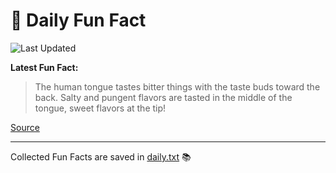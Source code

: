 # 🌟 Daily Fun Fact

![Last Updated](https://img.shields.io/badge/Last_Updated-2025_06_07-blue?style=flat-square)

**Latest Fun Fact:**

> The human tongue tastes bitter things with the taste buds toward the back. Salty and pungent flavors are tasted in the middle of the tongue, sweet flavors at the tip!

[Source](http://www.djtech.net/humor/useless_facts.htm)

---

Collected Fun Facts are saved in [daily.txt](daily.txt) 📚
